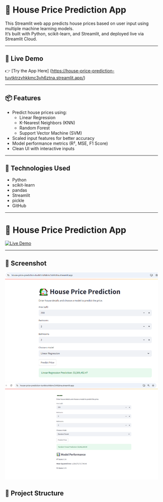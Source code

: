 # 🏡 House Price Prediction App

This Streamlit web app predicts house prices based on user input using multiple machine learning models.  
It’s built with Python, scikit-learn, and Streamlit, and deployed live via Streamlit Cloud.

---

## 🚀 Live Demo

👉 [Try the App Here] (https://house-price-prediction-tuvtktrzvhkkmc3vh6ztna.streamlit.app/)

---

## 📦 Features

- Predict house prices using:
  - Linear Regression
  - K-Nearest Neighbors (KNN)
  - Random Forest
  - Support Vector Machine (SVM)
- Scaled input features for better accuracy
- Model performance metrics (R², MSE, F1 Score)
- Clean UI with interactive inputs

---

## 🧠 Technologies Used

- Python
- scikit-learn
- pandas
- Streamlit
- pickle
- GitHub

---
# 🏡 House Price Prediction App

[![Live Demo](https://img.shields.io/badge/Live-Demo-brightgreen)](https://house-price-prediction-tuvtktrzvhkkmc3vh6ztna.streamlit.app/)

---

## 📸 Screenshot

![App Screenshot](images/app_screenshot.png.png)
![App Screenshot](images/app-rdm_screenshot.png)



## 📁 Project Structure


